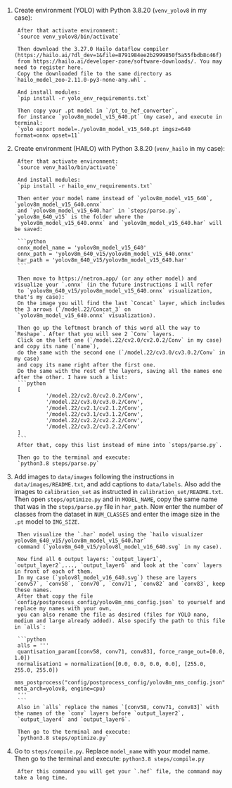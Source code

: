 1) Create environment (YOLO) with Python 3.8.20 (`venv_yolov8` in my case):

        After that activate environment:
        `source venv_yolov8/bin/activate`

        Then download the 3.27.0 Hailo dataflow compiler (https://hailo.ai/?dl_dev=1&file=8791984ee2b2999850f5a55fbdb8c46f)
        from https://hailo.ai/developer-zone/software-downloads/. You may need to register here.
        Copy the downloaded file to the same directory as `hailo_model_zoo-2.11.0-py3-none-any.whl`.

        And install modules:
        `pip install -r yolo_env_requirements.txt`

        Then copy your .pt model in `/pt_to_hef_converter`,
        for instance `yolov8m_model_v15_640.pt` (my case), and execute in terminal:
        `yolo export model=./yolov8m_model_v15_640.pt imgsz=640 format=onnx opset=11`

2) Create environment (HAILO) with Python 3.8.20 (`venv_hailo` in my case):

        After that activate environment:
        `source venv_hailo/bin/activate`

        And install modules:
        `pip install -r hailo_env_requirements.txt`

        Then enter your model name instead of `yolov8m_model_v15_640`, `yolov8m_model_v15_640.onnx`
        and `yolov8m_model_v15_640.har` in `steps/parse.py`. `yolov8m_640_v15` is the folder where the
        `yolov8m_model_v15_640.onnx` and `yolov8m_model_v15_640.har` will be saved:

        ```python
        onnx_model_name = 'yolov8m_model_v15_640'
        onnx_path = 'yolov8m_640_v15/yolov8m_model_v15_640.onnx'
        har_path = 'yolov8m_640_v15/yolov8m_model_v15_640.har'
        ```

        Then move to https://netron.app/ (or any other model) and visualize your `.onnx` (in the future instructions I will refer
        to `yolov8m_640_v15/yolov8m_model_v15_640.onnx` visualization, that's my case):
        On the image you will find the last `Concat` layer, which includes the 3 arrows (`/model.22/Concat_3` on
        `yolov8m_model_v15_640.onnx` visualization).

        Then go up the leftmost branch of this word all the way to `Reshape`. After that you will see 2 `Conv` layers.
        Click on the left one (`/model.22/cv2.0/cv2.0.2/Conv` in my case) and copy its name (`name`),
        do the same with the second one (`/model.22/cv3.0/cv3.0.2/Conv` in my case)
        and copy its name right after the first one.
        Do the same with the rest of the layers, saving all the names one after the other. I have such a list:
        ```python
        [
                 '/model.22/cv2.0/cv2.0.2/Conv',
                 '/model.22/cv3.0/cv3.0.2/Conv',
                 '/model.22/cv2.1/cv2.1.2/Conv',
                 '/model.22/cv3.1/cv3.1.2/Conv',
                 '/model.22/cv2.2/cv2.2.2/Conv',
                 '/model.22/cv3.2/cv3.2.2/Conv'
        ]
        ```
        After that, copy this list instead of mine into `steps/parse.py`.

        Then go to the terminal and execute:
        `python3.8 steps/parse.py`

3) Add images to `data/images` following the instructions in `data/images/README.txt`, and add captions to `data/labels`.
        Also add the images to `calibration_set` as instructed in `calibration_set/README.txt`.
        Then open `steps/optimize.py` and in `MODEL_NAME`, copy the same name that was in the `steps/parse.py` file in `har_path`.
        Now enter the number of classes from the dataset in `NUM_CLASSES` and enter the image size in the `.pt` model to `IMG_SIZE`.

        Then visualize the `.har` model using the `hailo visualizer yolov8m_640_v15/yolov8m_model_v15_640.har`
        command (`yolov8m_640_v15/yolov8l_model_v16_640.svg` in my case).

        Now find all 6 output layers: `output_layer1`, `output_layer2`,..., `output_layer6` and look at the `conv` layers in front of each of them.
        In my case (`yolov8l_model_v16_640.svg`) these are layers `conv57`, `conv58`, `conv70`, `conv71`, `conv82` and `conv83`, keep these names.
        After that copy the file `config/postprocess_config/yolov8m_nms_config.json` to yourself and replace my names with your own,
        you can also rename the file as desired (files for YOLO nano, medium and large already added). Also specify the path to this file in `alls`:

        ```python
        alls = '''
        quantisation_param([conv58, conv71, conv83], force_range_out=[0.0, 1.0])
        normalisation1 = normalization([0.0, 0.0, 0.0, 0.0], [255.0, 255.0, 255.0])
        nms_postprocess("config/postprocess_config/yolov8m_nms_config.json" meta_arch=yolov8, engine=cpu)
        '''
        ```
        Also in `alls` replace the names `[conv58, conv71, conv83]` with the names of the `conv` layers before `output_layer2`,
        `output_layer4` and `output_layer6`.

        Then go to the terminal and execute:
        `python3.8 steps/optimize.py`

4) Go to `steps/compile.py`. Replace `model_name` with your model name. Then go to the terminal and execute:
        `python3.8 steps/compile.py`

        After this command you will get your `.hef` file, the command may take a long time.
